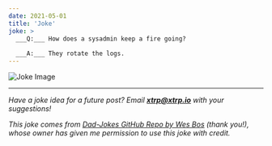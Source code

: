 ```yaml
---
date: 2021-05-01
title: 'Joke'
joke: >
  ___Q:___ How does a sysadmin keep a fire going?
  
  ___A:___ They rotate the logs.
---
```


![Joke Image](https://private.xtrp.io/projects/DailyDeveloperJokes/public_image_server/images/5e1259369613c.png)

---
*Have a joke idea for a future post? Email **[xtrp@xtrp.io](mailto:xtrp@xtrp.io)** with your suggestions!*

*This joke comes from [Dad-Jokes GitHub Repo by Wes Bos](https://github.com/wesbos/dad-jokes) (thank you!), whose owner has given me permission to use this joke with credit.*

<!-- 
Joke text:
**Q:** How does a sysadmin keep a fire going?

**A:** They rotate the logs.
 -->

